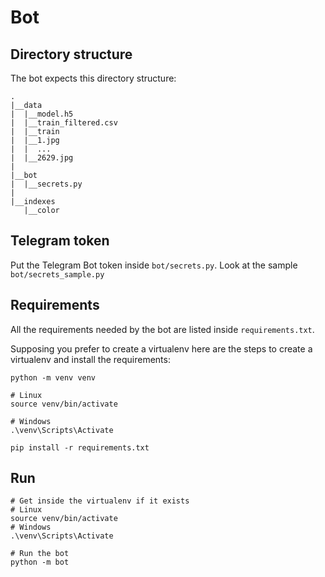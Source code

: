 # Bot

## Directory structure

The bot expects this directory structure:
```
.
|__data
|  |__model.h5
|  |__train_filtered.csv
|  |__train
|  |__1.jpg
|  |  ...
|  |__2629.jpg
|
|__bot
|  |__secrets.py
|
|__indexes
   |__color
```

## Telegram token

Put the Telegram Bot token inside `bot/secrets.py`. Look at the sample `bot/secrets_sample.py`

## Requirements

All the requirements needed by the bot are listed inside `requirements.txt`.

Supposing you prefer to create a virtualenv here are the steps to create a virtualenv and install the requirements:
```
python -m venv venv

# Linux
source venv/bin/activate

# Windows
.\venv\Scripts\Activate

pip install -r requirements.txt
```

## Run
```
# Get inside the virtualenv if it exists
# Linux
source venv/bin/activate
# Windows
.\venv\Scripts\Activate

# Run the bot
python -m bot
```